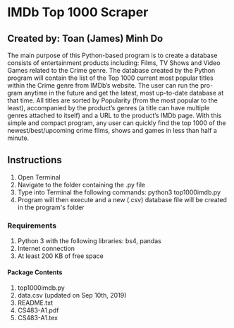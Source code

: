 # IMDb Top 1000 Scraper
## Created by: Toan (James) Minh Do

The main purpose of this Python-based program is to create a database consists of entertainment products including: Films, TV Shows and Video Games related to the Crime genre. The database created by the Python program will contain the list of the Top 1000 current most popular titles within the Crime genre from IMDb’s website. The user can run the pro- gram anytime in the future and get the latest, most up-to-date database at that time. All titles are sorted by Popularity (from the most popular to the least), accompanied by the product’s genres (a title can have multiple genres attached to itself) and a URL to the product’s IMDb page. With this simple and compact program, any user can quickly find the top 1000 of the newest/best/upcoming crime films, shows and games in less than half a minute.

## Instructions
1. Open Terminal
2. Navigate to the folder containing the .py file
3. Type into Terminal the following commands: python3 top1000imdb.py
4. Program will then execute and a new (.csv) database file will be created in the program's folder

### Requirements
1.  Python 3 with the following libraries:  bs4, pandas
2.  Internet connection
3.  At least 200 KB of free space

#### Package Contents
1.  top1000imdb.py
2.  data.csv (updated on Sep 10th, 2019)
3.  README.txt
4.  CS483-A1.pdf
5.  CS483-A1.tex

